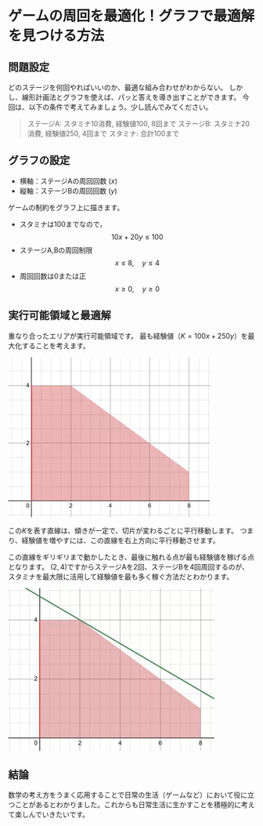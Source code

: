 # ゲームの周回を最適化！グラフで最適解を見つける方法

## 問題設定

どのステージを何回やればいいのか、最適な組み合わせがわからない。
しかし、線形計画法とグラフを使えば、パッと答えを導き出すことができます。
今回は、以下の条件で考えてみましょう。少し読んでみてください。

> ステージA: スタミナ10消費, 経験値100, 8回まで
> ステージB: スタミナ20消費, 経験値250, 4回まで
> スタミナ: 合計100まで

## グラフの設定

- 横軸：ステージAの周回回数 ($x$)
- 縦軸：ステージBの周回回数 ($y$)

ゲームの制約をグラフ上に描きます。

- スタミナは100までなので，
  $$
  10x + 20y \leq 100
  $$
- ステージA,Bの周回制限
  $$
  x \leq 8,\quad y \leq 4
  $$
- 周回回数は0または正
  $$
  x \geq 0,\quad y \geq 0
  $$

## 実行可能領域と最適解

重なり合ったエリアが実行可能領域です。
最も経験値（$K = 100x + 250y$）を最大化することを考えます。

![実行可能領域](/magazine/10-1.webp)

この$K$を表す直線は、傾きが一定で、切片が変わるごとに平行移動します。
つまり、経験値を増やすには、この直線を右上方向に平行移動させます。

この直線をギリギリまで動かしたとき、最後に触れる点が最も経験値を稼げる点となります。
$(2, 4)$ですからステージAを2回、ステージBを4回周回するのが、スタミナを最大限に活用して経験値を最も多く稼ぐ方法だとわかります。

![実行可能領域における最適解](/magazine/10-2.webp)

## 結論

数学の考え方をうまく応用することで日常の生活（ゲームなど）において役に立つことがあるとわかりました。これからも日常生活に生かすことを積極的に考えて楽しんでいきたいです。
